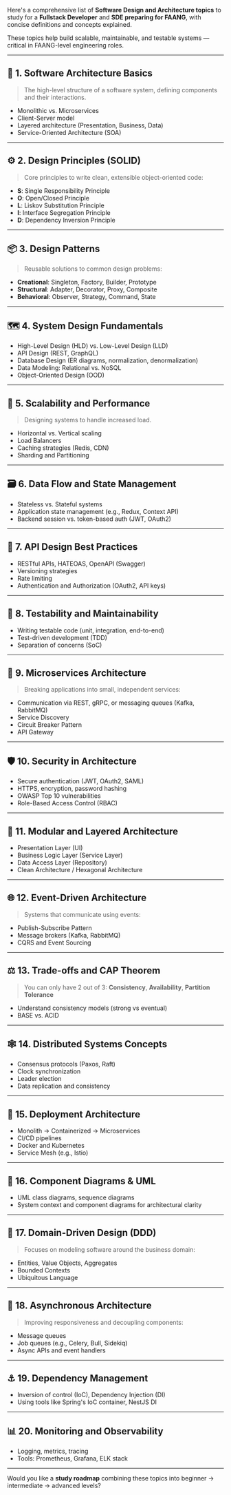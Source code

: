 Here's a comprehensive list of **Software Design and Architecture topics** to study for a **Fullstack Developer** and **SDE preparing for FAANG**, with concise definitions and concepts explained.

These topics help build scalable, maintainable, and testable systems — critical in FAANG-level engineering roles.

---

## 🧱 1. **Software Architecture Basics**
> The high-level structure of a software system, defining components and their interactions.

- Monolithic vs. Microservices
- Client-Server model
- Layered architecture (Presentation, Business, Data)
- Service-Oriented Architecture (SOA)

---

## ⚙️ 2. **Design Principles (SOLID)**
> Core principles to write clean, extensible object-oriented code:
- **S**: Single Responsibility Principle  
- **O**: Open/Closed Principle  
- **L**: Liskov Substitution Principle  
- **I**: Interface Segregation Principle  
- **D**: Dependency Inversion Principle

---

## 📦 3. **Design Patterns**
> Reusable solutions to common design problems:
- **Creational**: Singleton, Factory, Builder, Prototype
- **Structural**: Adapter, Decorator, Proxy, Composite
- **Behavioral**: Observer, Strategy, Command, State

---

## 🗺️ 4. **System Design Fundamentals**
- High-Level Design (HLD) vs. Low-Level Design (LLD)
- API Design (REST, GraphQL)
- Database Design (ER diagrams, normalization, denormalization)
- Data Modeling: Relational vs. NoSQL
- Object-Oriented Design (OOD)

---

## 🔁 5. **Scalability and Performance**
> Designing systems to handle increased load.
- Horizontal vs. Vertical scaling
- Load Balancers
- Caching strategies (Redis, CDN)
- Sharding and Partitioning

---

## 🗃️ 6. **Data Flow and State Management**
- Stateless vs. Stateful systems
- Application state management (e.g., Redux, Context API)
- Backend session vs. token-based auth (JWT, OAuth2)

---

## 🔌 7. **API Design Best Practices**
- RESTful APIs, HATEOAS, OpenAPI (Swagger)
- Versioning strategies
- Rate limiting
- Authentication and Authorization (OAuth2, API keys)

---

## 🧪 8. **Testability and Maintainability**
- Writing testable code (unit, integration, end-to-end)
- Test-driven development (TDD)
- Separation of concerns (SoC)

---

## 🧰 9. **Microservices Architecture**
> Breaking applications into small, independent services:
- Communication via REST, gRPC, or messaging queues (Kafka, RabbitMQ)
- Service Discovery
- Circuit Breaker Pattern
- API Gateway

---

## 🛡️ 10. **Security in Architecture**
- Secure authentication (JWT, OAuth2, SAML)
- HTTPS, encryption, password hashing
- OWASP Top 10 vulnerabilities
- Role-Based Access Control (RBAC)

---

## 🧱 11. **Modular and Layered Architecture**
- Presentation Layer (UI)
- Business Logic Layer (Service Layer)
- Data Access Layer (Repository)
- Clean Architecture / Hexagonal Architecture

---

## 🌐 12. **Event-Driven Architecture**
> Systems that communicate using events:
- Publish-Subscribe Pattern
- Message brokers (Kafka, RabbitMQ)
- CQRS and Event Sourcing

---

## ⚖️ 13. **Trade-offs and CAP Theorem**
> You can only have 2 out of 3: **Consistency**, **Availability**, **Partition Tolerance**

- Understand consistency models (strong vs eventual)
- BASE vs. ACID

---

## 🕸️ 14. **Distributed Systems Concepts**
- Consensus protocols (Paxos, Raft)
- Clock synchronization
- Leader election
- Data replication and consistency

---

## 🚀 15. **Deployment Architecture**
- Monolith → Containerized → Microservices
- CI/CD pipelines
- Docker and Kubernetes
- Service Mesh (e.g., Istio)

---

## 🧩 16. **Component Diagrams & UML**
- UML class diagrams, sequence diagrams
- System context and component diagrams for architectural clarity

---

## 🧠 17. **Domain-Driven Design (DDD)**
> Focuses on modeling software around the business domain:
- Entities, Value Objects, Aggregates
- Bounded Contexts
- Ubiquitous Language

---

## 🔄 18. **Asynchronous Architecture**
> Improving responsiveness and decoupling components:
- Message queues
- Job queues (e.g., Celery, Bull, Sidekiq)
- Async APIs and event handlers

---

## ⚓ 19. **Dependency Management**
- Inversion of control (IoC), Dependency Injection (DI)
- Using tools like Spring's IoC container, NestJS DI

---

## 📊 20. **Monitoring and Observability**
- Logging, metrics, tracing
- Tools: Prometheus, Grafana, ELK stack

---

Would you like a **study roadmap** combining these topics into beginner → intermediate → advanced levels?